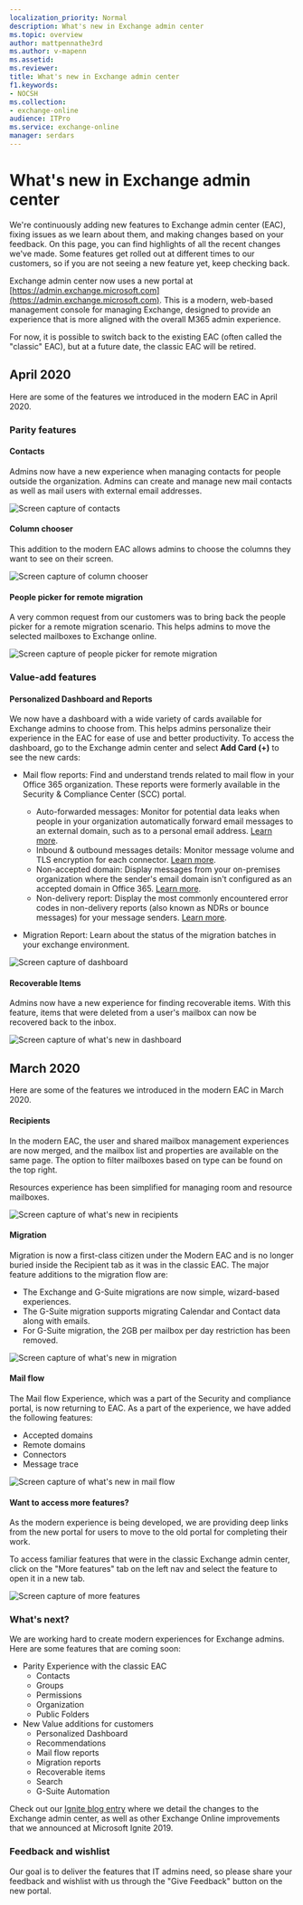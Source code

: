 ```yaml
---
localization_priority: Normal
description: What's new in Exchange admin center
ms.topic: overview
author: mattpennathe3rd
ms.author: v-mapenn
ms.assetid:
ms.reviewer: 
title: What's new in Exchange admin center
f1.keywords:
- NOCSH
ms.collection: 
- exchange-online
audience: ITPro
ms.service: exchange-online
manager: serdars
---
```


# What's new in Exchange admin center

We're continuously adding new features to Exchange admin center (EAC), fixing issues as we learn about them, and making changes based on your feedback. On this page, you can find highlights of all the recent changes we've made. Some features get rolled out at different times to our customers, so if you are not seeing a new feature yet, keep checking back.

Exchange admin center now uses a new portal at [https://admin.exchange.microsoft.com](https://admin.exchange.microsoft.com). This is a modern, web-based management console for managing Exchange, designed to provide an experience that is more aligned with the overall M365 admin experience.

For now, it is possible to switch back to the existing EAC (often called the "classic" EAC), but at a future date, the classic EAC will be retired.

## April 2020

Here are some of the features we introduced in the modern EAC in April 2020.

### Parity features

#### Contacts

Admins now have a new experience when managing contacts for people outside the organization. Admins can create and manage new mail contacts as well as mail users with external email addresses.

![Screen capture of contacts](./media/whats-new-2020-04--1-contacts.png)

#### Column chooser

This addition to the modern EAC allows admins to choose the columns they want to see on their screen.

![Screen capture of column chooser](./media/whats-new-2020-04--2-column-chooser.png)

#### People picker for remote migration

A very common request from our customers was to bring back the people picker for a remote migration scenario. This helps admins to move the selected mailboxes to Exchange online.

![Screen capture of people picker for remote migration](./media/whats-new-2020-04--3-people-picker.png)

### Value-add features

#### Personalized Dashboard and Reports

We now have a dashboard with a wide variety of cards available for Exchange admins to choose from. This helps admins personalize their experience in the EAC for ease of use and better productivity. To access the dashboard, go to the Exchange admin center and select **Add Card (+)** to see the new cards:

- Mail flow reports: Find and understand trends related to mail flow in your Office 365 organization. These reports were formerly available in the Security & Compliance Center (SCC) portal.
  - Auto-forwarded messages: Monitor for potential data leaks when people in your organization automatically forward email messages to an external domain, such as to a personal email address. [Learn more](https://docs.microsoft.com/microsoft-365/security/office-365-security/mfi-auto-forwarded-messages-report).
  - Inbound & outbound messages details: Monitor message volume and TLS encryption for each connector. [Learn more](https://docs.microsoft.com/microsoft-365/security/office-365-security/mfi-outbound-and-inbound-mail-flow).
  - Non-accepted domain: Display messages from your on-premises organization where the sender's email domain isn't configured as an accepted domain in Office 365. [Learn more](https://docs.microsoft.com/office365/securitycompliance/mfi-non-accepted-domain-report).
  - Non-delivery report: Display the most commonly encountered error codes in non-delivery reports (also known as NDRs or bounce messages) for your message senders. [Learn more](https://docs.microsoft.com/office365/securitycompliance/mfi-non-delivery-report).

- Migration Report: Learn about the status of the migration batches in your exchange environment.

![Screen capture of dashboard](./media/whats-new-2020-04--4-dashboard.png)

#### Recoverable Items

Admins now have a new experience for finding recoverable items. With this feature, items that were deleted from a user's mailbox can now be recovered back to the inbox.

![Screen capture of what's new in dashboard](./media/whats-new-2020-04--5-recoverable-items.png)

## March 2020

Here are some of the features we introduced in the modern EAC in March 2020.

#### Recipients

In the modern EAC, the user and shared mailbox management experiences are now merged, and the mailbox list and properties are available on the same page. The option to filter mailboxes based on type can be found on the top right.

Resources experience has been simplified for managing room and resource mailboxes.

![Screen capture of what's new in recipients](./media/whats-new-2020-03-recipients.png)

#### Migration

Migration is now a first-class citizen under the Modern EAC and is no longer buried inside the Recipient tab as it was in the classic EAC. The major feature additions to the migration flow are:

  - The Exchange and G-Suite migrations are now simple, wizard-based experiences.
  - The G-Suite migration supports migrating Calendar and Contact data along with emails.
  - For G-Suite migration, the 2GB per mailbox per day restriction has been removed.

![Screen capture of what's new in migration](./media/whats-new-2020-03-migration.png)

#### Mail flow  

The Mail flow Experience, which was a part of the Security and compliance portal, is now returning to EAC. As a part of the experience, we have added the following features:

  - Accepted domains
  - Remote domains
  - Connectors
  - Message trace

![Screen capture of what's new in mail flow](./media/whats-new-2020-03-mailflow.png)

#### Want to access more features?

As the modern experience is being developed, we are providing deep links from the new portal for users to move to the old portal for completing their work.

To access familiar features that were in the classic Exchange admin center, click on the "More features" tab on the left nav and select the feature to open it in a new tab.

![Screen capture of more features](./media/whats-new-2020-03-morefeatures.png)

### What's next?

We are working hard to create modern experiences for Exchange admins. Here are some features that are coming soon:

  - Parity Experience with the classic EAC
      - Contacts
      - Groups
      - Permissions
      - Organization
      - Public Folders
  - New Value additions for customers
      - Personalized Dashboard
      - Recommendations
      - Mail flow reports
      - Migration reports
      - Recoverable items
      - Search
      - G-Suite Automation

Check out our [Ignite blog entry](https://techcommunity.microsoft.com/t5/exchange-team-blog/exchange-admin-improvements-announced-at-microsoft-ignite-2019/ba-p/982121) where we detail the changes to the Exchange admin center, as well as other Exchange Online improvements that we announced at Microsoft Ignite 2019.

### Feedback and wishlist

Our goal is to deliver the features that IT admins need, so please share your feedback and wishlist with us through the "Give Feedback" button on the new portal.
